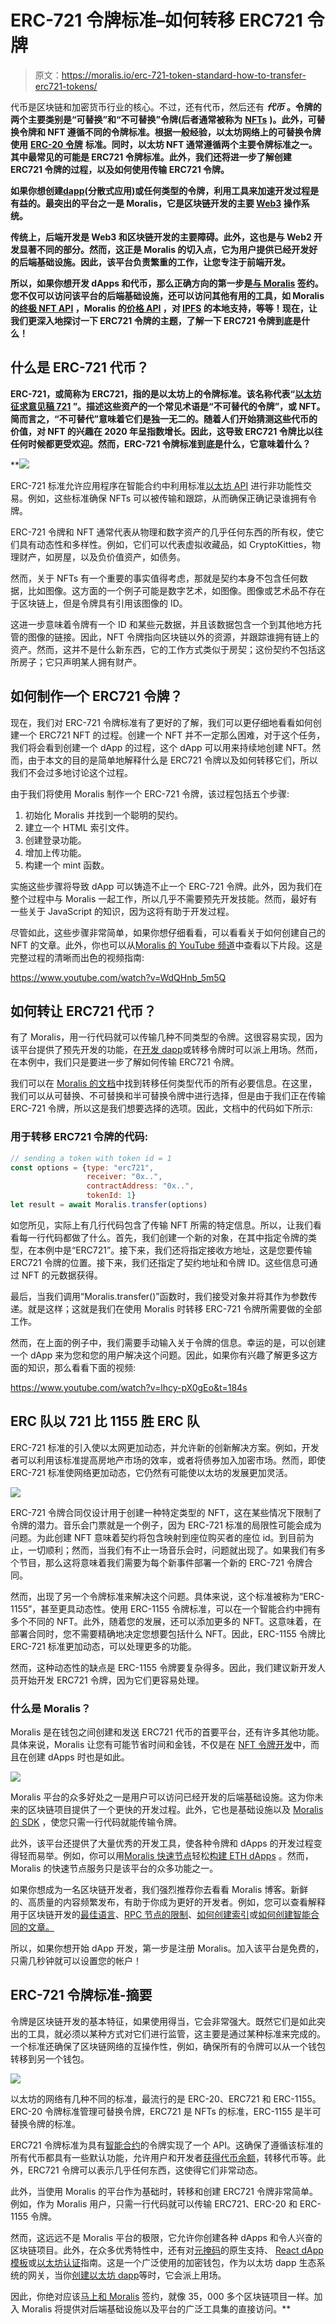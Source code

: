 # ERC-721 令牌标准–如何转移 ERC721 令牌

> 原文：<https://moralis.io/erc-721-token-standard-how-to-transfer-erc721-tokens/>

代币是区块链和加密货币行业的核心。不过，还有代币，然后还有 ***代币*** **。令牌的两个主要类别是“可替换”和“不可替换”令牌(后者通常被称为** [**NFTs**](https://moralis.io/non-fungible-tokens-explained-what-are-nfts/) **)。此外，可替换令牌和 NFT 遵循不同的令牌标准。根据一般经验，以太坊网络上的可替换令牌使用** [**ERC-20 令牌**](https://moralis.io/how-to-send-erc-20-tokens/) **标准。同时，以太坊 NFT 通常遵循两个主要令牌标准之一。其中最常见的可能是 ERC721 令牌标准。此外，我们还将进一步了解创建 ERC721 令牌的过程，以及如何使用**[](https://moralis.io/)****传输 ERC721 令牌。****

**如果你想创建[dapp](https://moralis.io/decentralized-applications-explained-what-are-dapps/)(分散式应用)或任何类型的令牌，利用工具来加速开发过程是有益的。最突出的平台之一是 Moralis，它是区块链开发的主要 [Web3](https://moralis.io/the-ultimate-guide-to-web3-what-is-web3/) 操作系统。**

**传统上，后端开发是 Web3 和区块链开发的主要障碍。此外，这也是与 Web2 开发显著不同的部分。然而，这正是 Moralis 的切入点，它为用户提供已经开发好的后端基础设施。因此，该平台负责繁重的工作，让您专注于前端开发。**

**所以，如果你想开发 dApps 和代币，那么正确方向的第一步是[与 Moralis](https://admin.moralis.io/register) 签约。您不仅可以访问该平台的后端基础设施，还可以访问其他有用的工具，如 Moralis 的[终极 NFT API](https://moralis.io/ultimate-nft-api-exploring-moralis-nft-api/) ，Moralis 的[价格 API](https://moralis.io/introducing-the-moralis-price-api/) ，对 [IPFS](https://moralis.io/what-is-ipfs-interplanetary-file-system/) 的本地支持，等等！现在，让我们更深入地探讨一下 ERC721 令牌的主题，了解一下 ERC721 令牌到底是什么！**

## **什么是 ERC-721 代币？**

**ERC-721，或简称为 ERC721，指的是以太坊上的令牌标准。该名称代表“[以太坊征求意见稿 721](https://ethereum.org/en/developers/docs/standards/tokens/erc-721/) ”。描述这些资产的一个常见术语是“不可替代的令牌”，或 NFT。简而言之，“不可替代”意味着它们是独一无二的。随着人们开始猜测这些代币的价值，对 NFT 的兴趣在 2020 年呈指数增长。因此，这导致 ERC721 令牌比以往任何时候都更受欢迎。然而，ERC-721 令牌标准到底是什么，它意味着什么？**

**![](img/ca5401d744c2207bc35f76afc5b8997c.png)

ERC-721 标准允许应用程序在智能合约中利用标准[以太坊 API](https://moralis.io/ethereum-api-develop-ethereum-dapps-with-moralis/) 进行非功能性交易。例如，这些标准确保 NFTs 可以被传输和跟踪，从而确保正确记录谁拥有令牌。

ERC-721 令牌和 NFT 通常代表从物理和数字资产的几乎任何东西的所有权，使它们具有动态性和多样性。例如，它们可以代表虚拟收藏品，如 CryptoKitties，物理财产，如房屋，以及负价值资产，如债务。

然而，关于 NFTs 有一个重要的事实值得考虑，那就是契约本身不包含任何数据，比如图像。这方面的一个例子可能是数字艺术，如图像。图像或艺术品不存在于区块链上，但是令牌具有引用该图像的 ID。

这进一步意味着令牌有一个 ID 和某些元数据，并且该数据包含一个到其他地方托管的图像的链接。因此，NFT 令牌指向区块链以外的资源，并跟踪谁拥有链上的资产。然而，这并不是什么新东西，它的工作方式类似于房契；这份契约不包括这所房子；它只声明某人拥有财产。

## 如何制作一个 ERC721 令牌？

现在，我们对 ERC-721 令牌标准有了更好的了解，我们可以更仔细地看看如何创建一个 ERC721 NFT 的过程。创建一个 NFT 并不一定那么困难，对于这个任务，我们将会看到创建一个 dApp 的过程，这个 dApp 可以用来持续地创建 NFT。然而，由于本文的目的是简单地解释什么是 ERC721 令牌以及如何转移它们，所以我们不会过多地讨论这个过程。

由于我们将使用 Moralis 制作一个 ERC-721 令牌，该过程包括五个步骤:

1.  初始化 Moralis 并找到一个聪明的契约。
2.  建立一个 HTML 索引文件。
3.  创建登录功能。
4.  增加上传功能。
5.  构建一个 mint 函数。

实施这些步骤将导致 dApp 可以铸造不止一个 ERC-721 令牌。此外，因为我们在整个过程中与 Moralis 一起工作，所以几乎不需要预先开发技能。然而，最好有一些关于 JavaScript 的知识，因为这将有助于开发过程。

尽管如此，这些步骤非常简单，如果你想仔细看看，可以看看关于如何创建自己的 NFT 的文章。此外，你也可以从[Moralis 的 YouTube 频道](https://www.youtube.com/channel/UCgWS9Q3P5AxCWyQLT2kQhBw)中查看以下片段。这是完整过程的清晰而出色的视频指南:

https://www.youtube.com/watch?v=WdQHnb_5m5Q

## 如何转让 ERC721 代币？

有了 Moralis，用一行代码就可以传输几种不同类型的令牌。这很容易实现，因为该平台提供了预先开发的功能，在[开发 dapp](https://moralis.io/how-to-build-decentralized-apps-dapps-quickly-and-easily/)或转移令牌时可以派上用场。然而，在本例中，我们只是要进一步了解如何传输 ERC721 令牌。

我们可以在 [Moralis 的文档](https://docs.moralis.io/moralis-server/sending-assets)中找到转移任何类型代币的所有必要信息。在这里，我们可以从可替换、不可替换和半可替换令牌中进行选择，但是由于我们正在传输 ERC-721 令牌，所以这是我们想要选择的选项。因此，文档中的代码如下所示:

### 用于转移 ERC721 令牌的代码:

```js
// sending a token with token id = 1
const options = {type: "erc721",  
                 receiver: "0x..",
                 contractAddress: "0x..",
                 tokenId: 1}
let result = await Moralis.transfer(options)
```

如您所见，实际上有几行代码包含了传输 NFT 所需的特定信息。所以，让我们看看每一行代码都做了什么。首先，我们创建一个新的对象，在其中指定令牌的类型，在本例中是“ERC721”。接下来，我们还将指定接收方地址，这是您要传输 ERC721 令牌的位置。接下来，我们还指定了契约地址和令牌 ID。这些信息可通过 NFT 的元数据获得。

最后，当我们调用“Moralis.transfer()”函数时，我们接受对象并将其作为参数传递。就是这样；这就是我们在使用 Moralis 时转移 ERC-721 令牌所需要做的全部工作。

然而，在上面的例子中，我们需要手动输入关于令牌的信息。幸运的是，可以创建一个 dApp 来为您和您的用户解决这个问题。因此，如果你有兴趣了解更多这方面的知识，那么看看下面的视频:

https://www.youtube.com/watch?v=lhcy-pX0gEo&t=184s

## ERC 队以 721 比 1155 胜 ERC 队

ERC-721 标准的引入使以太网更加动态，并允许新的创新解决方案。例如，开发者可以利用该标准提高房地产市场的效率，或者将债券加入加密市场。然而，即使 ERC-721 标准使网络更加动态，它仍然有可能使以太坊的发展更加灵活。

![](img/f4f35eff689f77664b0910f3a3b99b03.png)

ERC-721 令牌合同仅设计用于创建一种特定类型的 NFT，这在某些情况下限制了令牌的潜力。音乐会门票就是一个例子，因为 ERC-721 标准的局限性可能会成为问题。为此创建 NFT 意味着契约将包含映射到座位购买者的座位 id。到目前为止，一切顺利；然而，当我们有不止一场音乐会时，问题就出现了。如果我们有多个节目，那么这将意味着我们需要为每个新事件部署一个新的 ERC-721 令牌合同。

然而，出现了另一个令牌标准来解决这个问题。具体来说，这个标准被称为“ERC-1155”，甚至更具动态性。使用 ERC-1155 令牌标准，可以在一个智能合约中拥有多个不同的 NFT。此外，随着您的发展，还可以添加更多的 NFT。这意味着，在部署合同时，您不需要精确地决定您想要包括什么 NFT。因此，ERC-1155 令牌比 ERC-721 标准更加动态，可以处理更多的功能。

然而，这种动态性的缺点是 ERC-1155 令牌要复杂得多。因此，我们建议新开发人员开始开发 ERC721 令牌，因为它们更容易处理。

### 什么是 Moralis？

Moralis 是在钱包之间创建和发送 ERC721 代币的首要平台，还有许多其他功能。具体来说，Moralis 让您有可能节省时间和金钱，不仅是在 [NFT 令牌开发](https://moralis.io/nft-token-development-the-ultimate-guide/)中，而且在创建 dApps 时也是如此。

![](img/47a6aeb999ce78f291b915d0ca0a6d69.png)

Moralis 平台的众多好处之一是用户可以访问已经开发的后端基础设施。这为你未来的区块链项目提供了一个更快的开发过程。此外，它也是基础设施以及 [Moralis 的 SDK](https://moralis.io/exploring-moralis-sdk-the-ultimate-web3-sdk/) ，使您只需一行代码就能传输令牌。

此外，该平台还提供了大量优秀的开发工具，使各种令牌和 dApps 的开发过程变得轻而易举。例如，你可以用[Moralis 快速节点](https://moralis.io/speedy-nodes/)轻松[构建 ETH dApps](https://moralis.io/how-to-build-eth-dapps-quickly/) 。然而，Moralis 的快速节点服务只是该平台的众多功能之一。

如果你想成为一名区块链开发者，我们强烈推荐你去看看 Moralis 博客。新鲜的、高质量的内容频繁发布，有助于你成为更好的开发者。例如，您可以查看解释用于区块链开发的[最佳语言](https://moralis.io/best-languages-for-blockchain-development-full-tutorial/)、[RPC 节点的限制](https://moralis.io/exploring-the-limitations-of-rpc-nodes-and-the-solution-to-them/)、[如何创建索引](https://moralis.io/how-to-create-a-dex-in-5-steps/)或[如何创建智能合同的文章。](https://moralis.io/how-to-create-smart-contracts/)

所以，如果你想开始 dApp 开发，第一步是注册 Moralis。加入该平台是免费的，只需几秒钟就可以设置您的帐户！

## ERC-721 令牌标准-摘要

令牌是区块链开发的基本特征，如果使用得当，它会非常强大。既然它们是如此突出的工具，就必须以某种方式对它们进行监管，这主要是通过某种标准来完成的。一个标准还确保了区块链网络的互操作性，例如，确保所有的令牌可以从一个钱包转移到另一个钱包。

![](img/bcf117b473ca5be1153caeb1999f42d2.png)

以太坊的网络有几种不同的标准，最流行的是 ERC-20、ERC721 和 ERC-1155。ERC-20 令牌标准管理可替换令牌，ERC721 是 NFTs 的标准，ERC-1155 是半可替换令牌的标准。

ERC721 令牌标准为具有[智能合约](https://moralis.io/smart-contracts-explained-what-are-smart-contracts/)的令牌实现了一个 API。这确保了遵循该标准的所有代币都具有一些默认功能，允许用户和开发者[获得代币余额](https://moralis.io/how-to-get-nft-and-erc-20-token-balances-in-3-steps/)，转移代币等。此外，ERC721 令牌可以表示几乎任何东西，这使得它们非常动态。

此外，当使用 Moralis 的平台作为基础时，转移和创建 ERC721 令牌非常简单。例如，作为 Moralis 用户，只需一行代码就可以传输 ERC721、ERC-20 和 ERC-1155 令牌。

然而，这远远不是 Moralis 平台的极限，它允许你创建各种 dApps 和令人兴奋的区块链项目。此外，在众多优秀特性中，还有对[元掩码](https://moralis.io/metamask-explained-what-is-metamask/)的原生支持、 [React dApp 模板](https://moralis.io/react-dapp-template-how-to-build-a-react-dapp/)或[以太坊认证](https://moralis.io/ethereum-authentication-full-tutorial-to-ethereum-login-programming/)指南。这是一个广泛使用的加密钱包，作为以太坊 dapp 生态系统的网关，当你[创建以太坊 dapp](https://moralis.io/how-to-create-ethereum-dapps/)等时，它会派上用场。

因此，你绝对应该[马上和 Moralis](https://admin.moralis.io/register) 签约，就像 35，000 多个区块链项目一样。加入 Moralis 将提供对后端基础设施以及平台的广泛工具集的直接访问。**